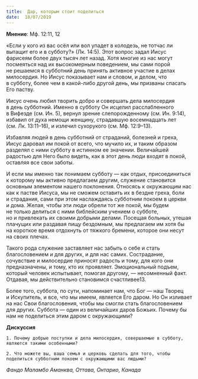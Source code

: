 ```yaml
---
title:  Дар, которым стоит поделиться
date:  18/07/2019
---
```


**Мнение**: Мф. 12:11, 12

«Если у кого из вас осёл или вол упадет в колодезь, не тотчас ли вытащит его и в субботу?» (Лк. 14:5). Этот вопрос задал Иисус фарисеям более двух тысяч лет назад. Хотя многие из нас могут посмеяться над их высокомерным поведением, мы сами порой не решаемся в субботний день принять активное участие в делах милосердия. Но Иисус показывает нам и словом, и делом, что в субботу, более чем в какой-либо другой день, мы призваны спасать Его паству.

Иисус очень любил творить добро и совершать дела милосердия в день субботний. Именно в субботу Он исцелил расслабленного в Вифезде (см. Ин. 5), вернул зрение слепорожденному (см. Ин. 9:14), избавил от духа немощи женщину, страдавшую восемнадцать лет (см. Лк. 13:11–16), и излечил сухорукого (см. Мф. 12:9–13).

Избавляя людей в день субботний от страданий, болезней и греха, Иисус даровал им покой от всего, что мучило их, и таким образом разделял с ними субботу в истинном ее значении. Величайшей радостью для Него было видеть, как в этот день люди входят в покой, оставляя все свои заботы.

И если мы именно так понимаем субботу — как отдых, присоединиться к которому мы активно предлагаем другим, служение становится основным элементом нашего поклонения. Относясь к окружающим нас как к пастве Иисуса, мы не сможем оставить их в бездне греха, боли и страдания, сами при этом наслаждаясь субботним покоем в церкви и дома. Желая, чтобы эти люди обрели тот же покой, мы будем не только делиться с ними библейским учением о субботе, но и привлекать их своими добрыми делами. Посещая больных, утешая плачущих или раздавая пищу бездомным, мы предлагаем им хотя бы на короткое время отдохнуть от тяжкого бремени, которое они несут на своих плечах.

Такого рода служение заставляет нас забыть о себе и стать благословением и для других, и для нас самих. Сострадание, сочувствие и милосердие приносят радость и тому, для кого они предназначены, и тому, кто их проявляет. Эмоциональный подъем, который человек испытывает, помогая другому, — несомненный факт. Отдавая, мы действительно становимся счастливее13.

Более того, суббота, по сути, напоминает нам, что Бог — наш Творец и Искупитель, и все, что мы имеем, является Его даром. Но Он изливает на нас Свои благословения, чтобы мы смогли стать благословением для других. Суббота — один из величайших даров Божьих. Почему бы нам не поделиться этим даром с окружающими?

**Дискуссия**

`1.	Почему добрые поступки и дела милосердия, совершаемые в субботу, являются такими особенными?`

`2.	Что можете вы, ваша семья и церковь сделать для того, чтобы поделиться субботним покоем с окружающими вас людьми?`

_Фандо Маламбо Аманква, Оттава, Онтарио, Канада_